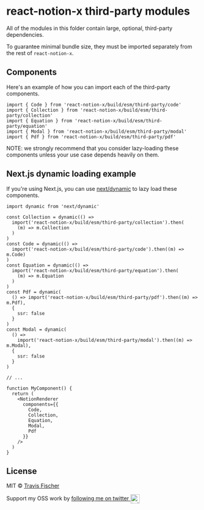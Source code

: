 # react-notion-x third-party modules

All of the modules in this folder contain large, optional, third-party dependencies.

To guarantee minimal bundle size, they must be imported separately from the rest of `react-notion-x`.

## Components

Here's an example of how you can import each of the third-party components.

```tsx
import { Code } from 'react-notion-x/build/esm/third-party/code'
import { Collection } from 'react-notion-x/build/esm/third-party/collection'
import { Equation } from 'react-notion-x/build/esm/third-party/equation'
import { Modal } from 'react-notion-x/build/esm/third-party/modal'
import { Pdf } from 'react-notion-x/build/esm/third-party/pdf'
```

NOTE: we strongly recommend that you consider lazy-loading these components unless your use case depends heavily on them.

## Next.js dynamic loading example

If you're using Next.js, you can use [next/dynamic](https://nextjs.org/docs/advanced-features/dynamic-import) to lazy load these components.

```tsx
import dynamic from 'next/dynamic'

const Collection = dynamic(() =>
  import('react-notion-x/build/esm/third-party/collection').then(
    (m) => m.Collection
  )
)
const Code = dynamic(() =>
  import('react-notion-x/build/esm/third-party/code').then((m) => m.Code)
)
const Equation = dynamic(() =>
  import('react-notion-x/build/esm/third-party/equation').then(
    (m) => m.Equation
  )
)
const Pdf = dynamic(
  () => import('react-notion-x/build/esm/third-party/pdf').then((m) => m.Pdf),
  {
    ssr: false
  }
)
const Modal = dynamic(
  () =>
    import('react-notion-x/build/esm/third-party/modal').then((m) => m.Modal),
  {
    ssr: false
  }
)

// ...

function MyComponent() {
  return (
    <NotionRenderer
      components={{
        Code,
        Collection,
        Equation,
        Modal,
        Pdf
      }}
    />
  )
}
```

## License

MIT © [Travis Fischer](https://transitivebullsh.it)

Support my OSS work by <a href="https://twitter.com/transitive_bs">following me on twitter <img src="https://storage.googleapis.com/saasify-assets/twitter-logo.svg" alt="twitter" height="24px" align="center"></a>
